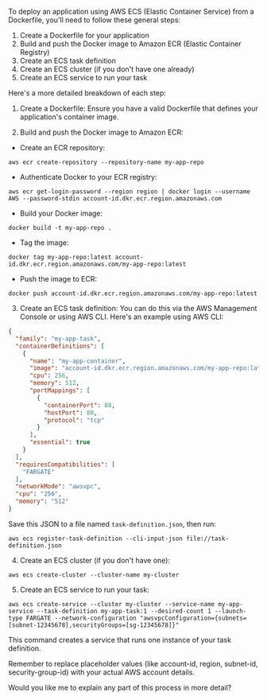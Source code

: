 To deploy an application using AWS ECS (Elastic Container Service) from a Dockerfile, you'll need to follow these general steps:

1. Create a Dockerfile for your application
2. Build and push the Docker image to Amazon ECR (Elastic Container Registry)
3. Create an ECS task definition
4. Create an ECS cluster (if you don't have one already)
5. Create an ECS service to run your task

Here's a more detailed breakdown of each step:

1. Create a Dockerfile:
Ensure you have a valid Dockerfile that defines your application's container image.

2. Build and push the Docker image to Amazon ECR:

- Create an ECR repository:
```
aws ecr create-repository --repository-name my-app-repo
```

- Authenticate Docker to your ECR registry:
```
aws ecr get-login-password --region region | docker login --username AWS --password-stdin account-id.dkr.ecr.region.amazonaws.com
```

- Build your Docker image:
```
docker build -t my-app-repo .
```

- Tag the image:
```
docker tag my-app-repo:latest account-id.dkr.ecr.region.amazonaws.com/my-app-repo:latest
```

- Push the image to ECR:
```
docker push account-id.dkr.ecr.region.amazonaws.com/my-app-repo:latest
```

3. Create an ECS task definition:
You can do this via the AWS Management Console or using AWS CLI. Here's an example using AWS CLI:



```json
{
  "family": "my-app-task",
  "containerDefinitions": [
    {
      "name": "my-app-container",
      "image": "account-id.dkr.ecr.region.amazonaws.com/my-app-repo:latest",
      "cpu": 256,
      "memory": 512,
      "portMappings": [
        {
          "containerPort": 80,
          "hostPort": 80,
          "protocol": "tcp"
        }
      ],
      "essential": true
    }
  ],
  "requiresCompatibilities": [
    "FARGATE"
  ],
  "networkMode": "awsvpc",
  "cpu": "256",
  "memory": "512"
}

```

Save this JSON to a file named `task-definition.json`, then run:

```
aws ecs register-task-definition --cli-input-json file://task-definition.json
```

4. Create an ECS cluster (if you don't have one):
```
aws ecs create-cluster --cluster-name my-cluster
```

5. Create an ECS service to run your task:
```
aws ecs create-service --cluster my-cluster --service-name my-app-service --task-definition my-app-task:1 --desired-count 1 --launch-type FARGATE --network-configuration "awsvpcConfiguration={subnets=[subnet-12345678],securityGroups=[sg-12345678]}"
```

This command creates a service that runs one instance of your task definition.

Remember to replace placeholder values (like account-id, region, subnet-id, security-group-id) with your actual AWS account details.

Would you like me to explain any part of this process in more detail?